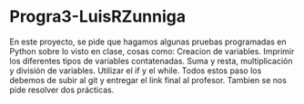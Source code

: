 # Progra3-LuisRZunniga
En este proyecto, se pide que hagamos algunas pruebas programadas en Python sobre lo visto en clase, cosas como: 
Creacion de variables.
Imprimir los diferentes tipos de variables contatenadas.
Suma y resta, multiplicación y división de variables.
Utilizar el if y el while.
Todos estos paso los debemos de subir al git y entregar el link final al profesor.
Tambien se nos pide resolver dos prácticas.

